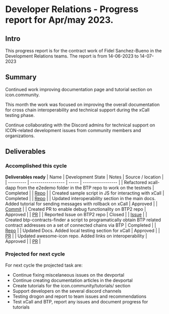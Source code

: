 # Developer Relations - Progress report for Apr/may 2023.

## Intro
This progress report is for the contract work of Fidel Sanchez-Bueno in the Development Relations teams. The report is from  14-06-2023 to 14-07-2023

## Summary

Continued work improving documentation page and tutorial section on icon.community.

This month the work was focused on improving the overall documentation for cross chain interoperability and technical support during the xCall testing phase.

Continue collaborating with the Discord admins for technical support on ICON-related development issues from community members and organizations.

## Deliverables

### Accomplished this cycle

__Deliverables ready__
| Name | Development State | Notes | Source / location |
| --------- | ----------------- | ----- | ----------------- |
| Refactored xcall-dapp from the e2edemo folder in the BTP repo to work on the testnets | Completed |  | [Repo](https://github.com/FidelVe/xcall-dapp) |
| Created sample script in JS for interacting with xCall | Completed |  | [Repo](https://github.com/icon-community/xcall-sample-dapp) |
| Updated interoperability section in the main docs. Added tutorial for sending messages with rollback on xCall | Approved |  | [Commit](https://github.com/icon-project/devportal/commit/b4688e7ac8a55df282957c131a3038987eac2f53) |
| Created PR to enable debug functionality on BTP2 repo | Approved |  | [PR](https://github.com/icon-project/btp2/pull/20) |
| Reported Issue on BTP2 repo | Closed |  | [Issue](https://github.com/icon-project/btp2/issues/15) |
| Created btp-contracts-finder a script to programatically obtain BTP related contract addresses on a set of connected chains via BTP | Completed |  | [Repo](https://github.com/FidelVe/btp-contracts-finder) |
| Updated Docs. Added local testing section for xCall | Approved |  | [PR](https://github.com/icon-project/devportal/commit/44e5627202c182ec970b8ac1b1f42046fcc2f161) |
| Updated awesome-icon repo. Added links on interoperability | Approved |  | [PR](https://github.com/icon-community/awesome-icon/pull/28) |


### Projected for next cycle

For next cycle the projected task are:
* Continue fixing miscelaneous issues on the devportal
* Continue creating documentation articles in the devportal
* Create tutorials for the icon.community/tutorials/ section
* Support developers on the several discord channels
* Testing drogon and report to team issues and recommendations
* Test xCall and BTP, report any issues and document progress for tutorials
